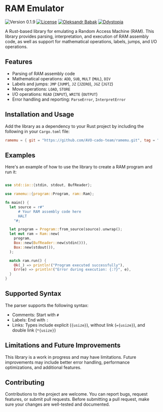 # RAM Emulator

![Version 0.1.9](https://img.shields.io/badge/version-0.1.9-blue.svg)
[![License](https://img.shields.io/badge/license-GNU3-blue.svg)](./LICENSE)
[![Oleksandr Babak](https://img.shields.io/badge/Author-Oleksandr%20Babak-blue.svg?style=flat)](mailto:alexanderbabak@proton.me)
[![Ddystopia](https://img.shields.io/badge/Github-Ddystopia-green.svg?style=flat)](https://github.com/Ddystopia/)

A Rust-based library for emulating a Random Access Machine (RAM). This library
provides parsing, interpretation, and execution of RAM assembly code, as well as
support for mathematical operations, labels, jumps, and I/O operations.

## Features

- Parsing of RAM assembly code
- Mathematical operations: `ADD`, `SUB`, `MULT` (`MUL`), `DIV`
- Labels and jumps: `JMP` (`JUMP`), `JZ` (`JZERO`), `JGZ` (`JGTZ`)
- Move operations: `LOAD`, `STORE`
- I/O operations: `READ` (`INPUT`), `WRITE` (`OUTPUT`)
- Error handling and reporting: `ParseError`, `InterpretError`

## Installation and Usage

Add the library as a dependency to your Rust project by including the following
in your `Cargo.toml` file:

```toml
ramemu = { git = "https://github.com/AVO-cado-team/ramemu.git", tag = "0.1.9"}
```

## Examples

Here's an example of how to use the library to create a RAM program and run it:

```rust

use std::io::{stdin, stdout, BufReader};

use ramemu::{program::Program, ram::Ram};

fn main() {
  let source = r#"
      # Your RAM assembly code here 
      HALT
    "#;

  let program = Program::from_source(source).unwrap();
  let mut ram = Ram::new(
    program,
    Box::new(BufReader::new(stdin())),
    Box::new(stdout()),
  );

  match ram.run() {
    Ok(_) => println!("Program executed successfully"),
    Err(e) => println!("Error during execution: {:?}", e),
  }
}

```

## Supported Syntax

The parser supports the following syntax:

- Comments: Start with `#`
- Labels: End with `:`
- Links: Types include explicit (`{usize}`), without link (`={usize}`), and
  double link (`*{usize}`)

## Limitations and Future Improvements

This library is a work in progress and may have limitations. Future improvements
may include better error handling, performance optimizations, and additional
features.

## Contributing

Contributions to the project are welcome. You can report bugs, request features,
or submit pull requests. Before submitting a pull request, make sure your
changes are well-tested and documented.

